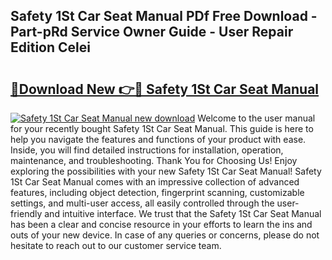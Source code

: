 ## Safety 1St Car Seat Manual PDf Free Download - Part-pRd Service Owner Guide - User Repair Edition Celei

# <h2><a href="http://bc39047.oget.top/?id=Safety+1St+Car+Seat+Manual">🔗Download New 👉🔴 Safety 1St Car Seat Manual</a></h2>

[![Safety 1St Car Seat Manual new download](https://i.imgur.com/5g1atiW.png)](http://bc39047.oget.top/?id=Safety+1St+Car+Seat+Manual)
Welcome to the user manual for your recently bought Safety 1St Car Seat Manual. This guide is here to help you navigate the features and functions of your product with ease. Inside, you will find detailed instructions for installation, operation, maintenance, and troubleshooting. Thank You for Choosing Us! Enjoy exploring the possibilities with your new Safety 1St Car Seat Manual! Safety 1St Car Seat Manual comes with an impressive collection of advanced features, including object detection, fingerprint scanning, customizable settings, and multi-user access, all easily controlled through the user-friendly and intuitive interface. We trust that the Safety 1St Car Seat Manual has been a clear and concise resource in your efforts to learn the ins and outs of your new device. In case of any queries or concerns, please do not hesitate to reach out to our customer service team.
